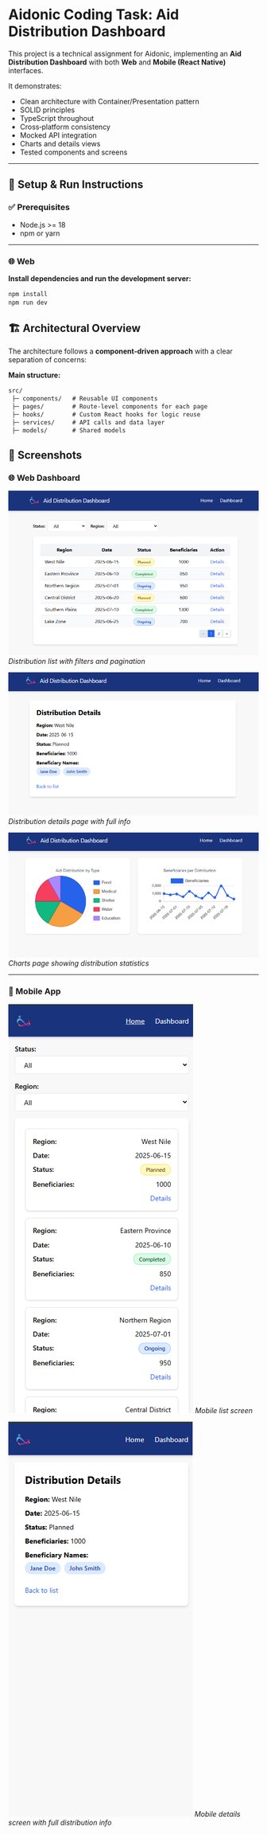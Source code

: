 # Aidonic Coding Task: Aid Distribution Dashboard

This project is a technical assignment for Aidonic, implementing an **Aid Distribution Dashboard** with both **Web** and **Mobile (React Native)** interfaces.

It demonstrates:
- Clean architecture with Container/Presentation pattern
- SOLID principles
- TypeScript throughout
- Cross‑platform consistency
- Mocked API integration
- Charts and details views
- Tested components and screens

---

## 🚀 Setup & Run Instructions

### ✅ Prerequisites
- Node.js >= 18
- npm or yarn

---

### 🌐 Web
**Install dependencies and run the development server:**
```bash
npm install
npm run dev

```
## 🏗️ Architectural Overview

The architecture follows a **component‑driven approach** with a clear separation of concerns:

**Main structure:**
```text
src/
 ├─ components/   # Reusable UI components
 ├─ pages/        # Route-level components for each page
 ├─ hooks/        # Custom React hooks for logic reuse
 ├─ services/     # API calls and data layer
 ├─ models/       # Shared models
```

## 📸 Screenshots

### 🌐 Web Dashboard

![Distribution List](./docs/web-list.png)
*Distribution list with filters and pagination*

![Distribution Details](./docs/web-details.png)
*Distribution details page with full info*

![Charts Page](./docs/web-charts.png)
*Charts page showing distribution statistics*

---

### 📱 Mobile App

![Mobile List](./docs/mobile-first.png)
*Mobile list screen*

![Mobile Details](./docs/mobile-details.png)
*Mobile details screen with full distribution info*

